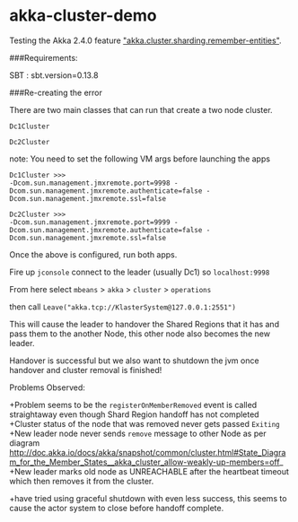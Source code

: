 akka-cluster-demo
=================


Testing the Akka 2.4.0 feature ["akka.cluster.sharding.remember-entities"](http://doc.akka.io/docs/akka/current/scala/cluster-sharding.html#Remembering_Entities).


###Requirements:

SBT : sbt.version=0.13.8


###Re-creating the error

There are two main classes that can run that create a two node cluster.

```Dc1Cluster```

```Dc2Cluster```

note:   You need to set the following VM args before launching the apps

```
Dc1Cluster >>>
-Dcom.sun.management.jmxremote.port=9998 -Dcom.sun.management.jmxremote.authenticate=false -Dcom.sun.management.jmxremote.ssl=false
```

```
Dc2Cluster >>>
-Dcom.sun.management.jmxremote.port=9999 -Dcom.sun.management.jmxremote.authenticate=false -Dcom.sun.management.jmxremote.ssl=false
```

Once the above is configured, run both apps.

Fire up ```jconsole``` connect to the leader (usually Dc1)  so ```localhost:9998```

From here select `mbeans` > `akka` > `cluster` > `operations`

then call `Leave("akka.tcp://KlasterSystem@127.0.0.1:2551")`

This will cause the leader to handover the Shared Regions that it has and pass them to the another Node, this other node also becomes the new leader.

Handover is successful but we also want to shutdown the jvm once handover and cluster removal is finished!

Problems Observed:

+Problem seems to be the `registerOnMemberRemoved` event is called straightaway even though Shard Region handoff has not completed
+Cluster status of the node that was removed never gets passed `Exiting`
+New leader node never sends `remove` message to other Node as per diagram http://doc.akka.io/docs/akka/snapshot/common/cluster.html#State_Diagram_for_the_Member_States__akka_cluster_allow-weakly-up-members=off_
+New leader marks old node as UNREACHABLE after the heartbeat timeout which then removes it from the cluster.

+have tried using graceful shutdown with even less success, this seems to cause the actor system to close before handoff complete.